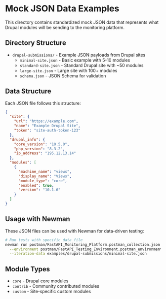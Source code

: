 # Mock JSON Data Examples

This directory contains standardized mock JSON data that represents what Drupal modules will be sending to the monitoring platform.

## Directory Structure

- `drupal-submissions/` - Example JSON payloads from Drupal sites
  - `minimal-site.json` - Basic example with 5-10 modules
  - `standard-site.json` - Standard Drupal site with ~50 modules
  - `large-site.json` - Large site with 100+ modules
  - `schema.json` - JSON Schema for validation

## Data Structure

Each JSON file follows this structure:

```json
{
  "site": {
    "url": "https://example.com",
    "name": "Example Drupal Site",
    "token": "site-auth-token-123"
  },
  "drupal_info": {
    "core_version": "10.5.0",
    "php_version": "8.3.2",
    "ip_address": "195.12.13.14"
  },
  "modules": [
    {
      "machine_name": "views",
      "display_name": "Views",
      "module_type": "core",
      "enabled": true,
      "version": "10.1.6"
    }
  ]
}
```

## Usage with Newman

These JSON files can be used with Newman for data-driven testing:

```bash
# Run tests with specific data file
newman run postman/FastAPI_Monitoring_Platform.postman_collection.json \
  --environment postman/FastAPI_Testing_Environment.postman_environment.json \
  --iteration-data examples/drupal-submissions/minimal-site.json
```

## Module Types

- `core` - Drupal core modules
- `contrib` - Community contributed modules
- `custom` - Site-specific custom modules